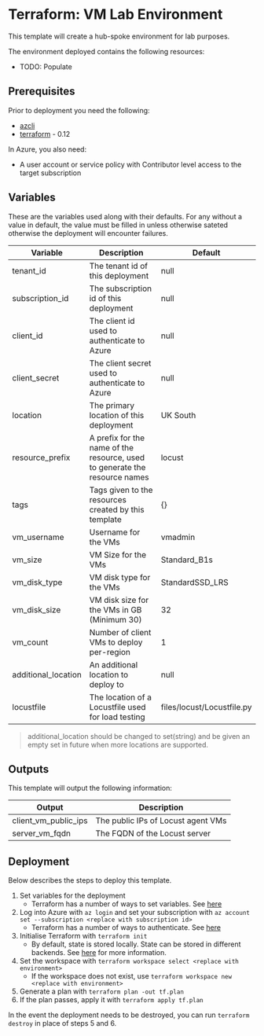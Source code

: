 Terraform: VM Lab Environment
====================================

This template will create a hub-spoke environment for lab purposes.

The environment deployed contains the following resources:
* TODO: Populate

Prerequisites
-------------

Prior to deployment you need the following:
* [azcli](https://docs.microsoft.com/en-us/cli/azure/install-azure-cli?view=azure-cli-latest)
* [terraform](https://www.terraform.io/) - 0.12

In Azure, you also need:
* A user account or service policy with Contributor level access to the target subscription

Variables
---------

These are the variables used along with their defaults. For any without a value in default, the value must be filled in unless otherwise sateted otherwise the deployment will encounter failures.

|Variable|Description|Default|
|-|-|-|
|tenant_id|The tenant id of this deployment|null|
|subscription_id|The subscription id of this deployment|null|
|client_id|The client id used to authenticate to Azure|null|
|client_secret|The client secret used to authenticate to Azure|null|
|location|The primary location of this deployment|UK South|
|resource_prefix|A prefix for the name of the resource, used to generate the resource names|locust|
|tags|Tags given to the resources created by this template|{}|
|vm_username|Username for the VMs|vmadmin|
|vm_size|VM Size for the VMs|Standard_B1s|
|vm_disk_type|VM disk type for the VMs|StandardSSD_LRS|
|vm_disk_size|VM disk size for the VMs in GB (Minimum 30)|32|
|vm_count|Number of client VMs to deploy per-region|1|
|additional_location|An additional location to deploy to|null|
|locustfile|The location of a Locustfile used for load testing|files/locust/Locustfile.py|

> additional_location should be changed to set(string) and be given an empty set in future when more locations are supported.

Outputs
-------

This template will output the following information:

|Output|Description|
|-|-|
|client_vm_public_ips|The public IPs of Locust agent VMs|
|server_vm_fqdn|The FQDN of the Locust server|

Deployment
----------

Below describes the steps to deploy this template.

1. Set variables for the deployment
    * Terraform has a number of ways to set variables. See [here](https://www.terraform.io/docs/configuration/variables.html#assigning-values-to-root-module-variables)
2. Log into Azure with `az login` and set your subscription with `az account set --subscription <replace with subscription id>`
    * Terraform has a number of ways to authenticate. See [here](https://www.terraform.io/docs/providers/azurerm/guides/azure_cli.html)
3. Initialise Terraform with `terraform init`
    * By default, state is stored locally. State can be stored in different backends. See [here](https://www.terraform.io/docs/backends/types/index.html) for more information.
4. Set the workspace with `terraform workspace select <replace with environment>`
    * If the workspace does not exist, use `terraform workspace new <replace with environment>`
5. Generate a plan with `terraform plan -out tf.plan`
6. If the plan passes, apply it with `terraform apply tf.plan`

In the event the deployment needs to be destroyed, you can run `terraform destroy` in place of steps 5 and 6.